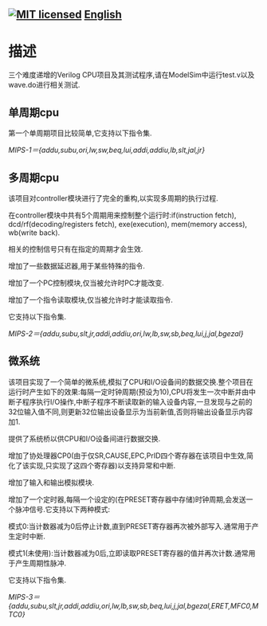 [![MIT licensed](https://img.shields.io/badge/license-MIT-brightgreen.svg)](LICENSE)
[English](README_zh_en.md)
-----------
# 描述
三个难度递增的Verilog CPU项目及其测试程序,请在ModelSim中运行test.v以及wave.do进行相关测试.

## 单周期cpu
第一个单周期项目比较简单,它支持以下指令集.

*MIPS-1＝{addu,subu,ori,lw,sw,beq,lui,addi,addiu,lb,slt,jal,jr}*

## 多周期cpu
该项目对controller模块进行了完全的重构,以实现多周期的执行过程.

在controller模块中共有5个周期用来控制整个运行时:if(instruction fetch), dcd/rf(decoding/registers fetch), exe(execution), mem(memory access), wb(write back).

相关的控制信号只有在指定的周期才会生效.

增加了一些数据延迟器,用于某些特殊的指令.

增加了一个PC控制模块,仅当被允许时PC才能改变.

增加了一个指令读取模块,仅当被允许时才能读取指令.

它支持以下指令集.

*MIPS-2＝{addu,subu,slt,jr,addi,addiu,ori,lw,lb,sw,sb,beq,lui,j,jal,bgezal}*

## 微系统
该项目实现了一个简单的微系统,模拟了CPU和I/O设备间的数据交换.整个项目在运行时产生如下的效果:每隔一定时钟周期(预设为10),CPU将发生一次中断并由中断子程序执行I/O操作,中断子程序不断读取新的输入设备内容,一旦发现与之前的32位输入值不同,则更新32位输出设备显示为当前新值,否则将输出设备显示内容加1.

提供了系统桥以供CPU和I/O设备间进行数据交换.

增加了协处理器CP0(由于仅SR,CAUSE,EPC,PrID四个寄存器在该项目中生效,简化了该实现,只实现了这四个寄存器)以支持异常和中断.

增加了输入和输出模拟模块.

增加了一个定时器,每隔一个设定的(在PRESET寄存器中存储)时钟周期,会发送一个脉冲信号.它支持以下两种模式:

模式0:当计数器减为0后停止计数,直到PRESET寄存器再次被外部写入.通常用于产生定时中断.

模式1(未使用):当计数器减为0后,立即读取PRESET寄存器的值并再次计数.通常用于产生周期性脉冲.

它支持以下指令集.

*MIPS-3＝{addu,subu,slt,jr,addi,addiu,ori,lw,lb,sw,sb,beq,lui,j,jal,bgezal,ERET,MFC0,MTC0}*
